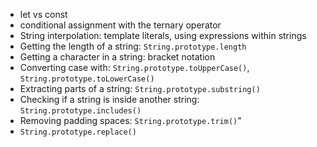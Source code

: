 - let vs const
- conditional assignment with the ternary operator
- String interpolation: template literals, using expressions within strings
- Getting the length of a string: `String.prototype.length`
- Getting a character in a string: bracket notation
- Converting case with: 
  `String.prototype.toUpperCase()`, `String.prototype.toLowerCase()`
- Extracting parts of a string: `String.prototype.substring()`
- Checking if a string is inside another string: `String.prototype.includes()`
- Removing padding spaces: `String.prototype.trim()`"
- `String.prototype.replace()`